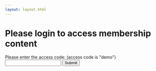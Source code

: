 ```yaml
---
layout: layout.html
---
```


# Please login to access membership content

<form id="login" action="/whatever" method="POST">
  Please enter the access code: (access code is "demo")
  <input type="password" id="accesscode" name="accesscode">
  <input type="submit">
</form>

<script>
document.getElementById("login").addEventListener("submit", function(event){
  let accessCode = document.getElementById("accesscode").value;

  fetch('/.netlify/functions/login', {
    method: "POST",
    body: "accesscode=" + accessCode
  })
  .then(response => response.text())
  .then(data => console.log(data));
  
  event.preventDefault();
})
</script>
